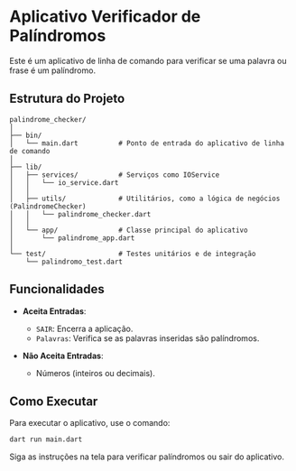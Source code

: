 
# Aplicativo Verificador de Palíndromos

Este é um aplicativo de linha de comando para verificar se uma palavra ou frase é um palíndromo.

## Estrutura do Projeto

```
palindrome_checker/
│
├── bin/
│   └── main.dart          # Ponto de entrada do aplicativo de linha de comando
│
├── lib/
│   ├── services/          # Serviços como IOService
│   │   └── io_service.dart
│   │
│   ├── utils/             # Utilitários, como a lógica de negócios (PalindromeChecker)
│   │   └── palindrome_checker.dart
│   │
│   └── app/               # Classe principal do aplicativo
│       └── palindrome_app.dart
│
└── test/                  # Testes unitários e de integração
    └── palindromo_test.dart
```

## Funcionalidades

- **Aceita Entradas**:
  - `SAIR`: Encerra a aplicação.
  - `Palavras`: Verifica se as palavras inseridas são palíndromos.

- **Não Aceita Entradas**:
  - Números (inteiros ou decimais).

## Como Executar

Para executar o aplicativo, use o comando:

```bash
dart run main.dart
```

Siga as instruções na tela para verificar palíndromos ou sair do aplicativo.
